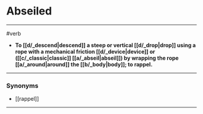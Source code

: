 # Abseiled
---
#verb
- **To [[d/_descend|descend]] a steep or vertical [[d/_drop|drop]] using a rope with a mechanical friction [[d/_device|device]] or ([[c/_classic|classic]] [[a/_abseil|abseil]]) by wrapping the rope [[a/_around|around]] the [[b/_body|body]]; to rappel.**
---
### Synonyms
- [[rappel]]
---
